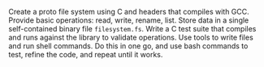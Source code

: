 Create a proto file system using C and headers that compiles with GCC. Provide basic operations: read, write, rename, list. Store data in a single self-contained binary file `filesystem.fs`. Write a C test suite that compiles and runs against the library to validate operations. Use tools to write files and run shell commands. Do this in one go, and use bash commands to test, refine the code, and repeat until it works.


